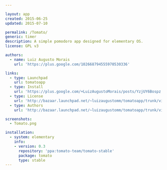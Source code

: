 ```yaml
---

layout: app
created: 2015-06-25
updated: 2015-07-10

permalink: /Tomato/
generic: timer
description: A simple pomodoro app designed for elementary OS.
license: GPL v3

authors:
  - name: Luiz Augusto Morais
    url: 'https://plus.google.com/102668794555970530336'

links:
  - type: Launchpad
    url: tomatoapp
  - type: Install
    url: 'https://plus.google.com/+LuizAugustoMorais/posts/YzjUY6Bospz'
  - type: License
    url: 'http://bazaar.launchpad.net/~luizaugustomm/tomatoapp/trunk/view/head:/COPYING'
  - type: Authors
    url: 'http://bazaar.launchpad.net/~luizaugustomm/tomatoapp/trunk/view/head:/AUTHORS'

screenshots:
  - Tomato.png

installation:
  - system: elementary
    info:
    - version: 0.3
      repository: 'ppa:tomato-team/tomato-stable'
      package: tomato
      type: stable
---
```

